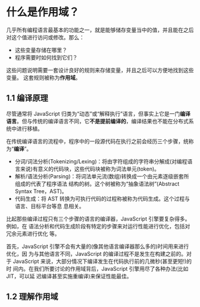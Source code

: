 # 什么是作用域？

几乎所有编程语言最基本的功能之一，就是能够储存变量当中的值，并且能在之后对这个值进行访问或修改。那么：

* 这些变量存储在哪里？
* 程序需要时如何找到它们？

这些问题说明需要一套设计良好的规则来存储变量，并且之后可以方便地找到这些变量。 这套规则被称为**作用域**。

## 1.1 编译原理

尽管通常将 JavaScript 归类为“动态”或“解释执行”语言，但事实上它是一门**编译语言**。但与传统的编译语言不同，它**不是提前编译的**，编译结果也不能在分布式系统中进行移植。

在传统编译语言的流程中，程序中的一段源代码在执行之前会经历三个步骤，统称为“**编译**”。

* 分词/词法分析\(Tokenizing/Lexing\)：将由字符组成的字符串分解成\(对编程语言来说\)有意义的代码块，这些代码块被称为词法单元\(token\)。
* 解析/语法分析\(Parsing\)：将词法单元流\(数组\)转换成一个由元素逐级嵌套所组成的代表了程序语法 结构的树。这个树被称为“抽象语法树”\(Abstract Syntax Tree，AST\)。
* 代码生成：将 AST 转换为可执行代码的过程称被称为代码生成。这个过程与语言、目标平台等息 息相关。

比起那些编译过程只有三个步骤的语言的编译器，JavaScript 引擎要复杂得多。例如，在 语法分析和代码生成阶段有特定的步骤来对运行性能进行优化，包括对冗余元素进行优化 等。

首先，JavaScript 引擎不会有大量的\(像其他语言编译器那么多的\)时间用来进行优化，因 为与其他语言不同，JavaScript 的编译过程不是发生在构建之前的。对于 JavaScript 来说，大部分情况下编译发生在代码执行前的几微秒\(甚至更短!\)的时 间内。在我们所要讨论的作用域背后，JavaScript 引擎用尽了各种办法\(比如 JIT，可以延 迟编译甚至实施重编译\)来保证性能最佳。

## 1.2 理解作用域



